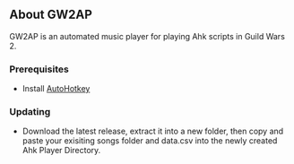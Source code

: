 <section id="about">

# About GW2AP
  <p> GW2AP is an automated music player for playing Ahk scripts in Guild Wars 2.</p>
</section>

### Prerequisites

* Install <a href="https://www.autohotkey.com/" alt="AutoHotkey">AutoHotkey</a>
</section>

### Updating

* Download the latest release, extract it into a new folder, then copy and paste your exisiting songs folder and data.csv into the newly created Ahk Player Directory.
</section>

